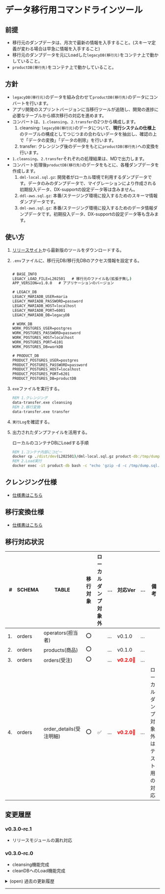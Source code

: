 # データ移行用コマンドラインツール

## 前提

* 移行元のダンプデータは、月次で最新の情報を入手すること。(スキーマ定義が変わる場合は早急に情報を入手すること)
* 移行元のダンプデータを元にLoadした`legacyDB(移行元)`をコンテナ上で動かしていること。
* `productDB(移行先)`をコンテナ上で動かしていること。

## 方針

* `legacyDB(移行元)`のデータを組み合わせて`productDB(移行先)`のデータにコンバートを行います。
* アプリ開発のスプリントバージョンに当移行ツールが追随し、開発の進捗に必要なテーブルから順次移行の対応を進めます。
* コンバートは、`1.cleansing`、`2.transfer`の2つから構成します。
  1. cleansing: `legacyDB(移行元)`のデータについて、<b>現行システムの仕様上</b>のテーブルの構成としてつじつまの合わないデータを抽出し、確認の上で「データの変換」「データの削除」を行います。
  2. transfer: クレンジング後のデータをもとに`productDB(移行先)`への変換を行います。
* `1.cleansing`、`2.transfer`それぞれの処理結果は、MDで出力します。
* コンバート処理後`productDB(移行先)`のデータをもとに、各種ダンプデータを作成します。
  1. `dml-local.sql.gz`: 開発者がローカル環境で利用するダンプデータです。データのみのダンプデータで、マイグレーションにより作成される初期投入データ、DX-supportの設定データ等は含みません。
  2. `ddl-aws.sql.gz`: 本番/ステージング環境に投入するためのスキーマ情報ダンプデータです。
  3. `dml-aws.sql.gz`: 本番/ステージング環境に投入するためのデータ情報ダンプデータです。初期投入データ、DX-supportの設定データ等も含みます。

## 使い方

1. [リリースサイト](https://github.com/teru-0529/data-transfer-sandbox/releases/latest)から最新版のツールをダウンロードする。
2. `.env`ファイルに、移行元DB/移行先DBのアクセス情報を設定する。

    ``` cmd

    # BASE_INFO
    LEGACY_LOAD_FILE=L202501   # 移行元のファイル名(拡張子無し)
    APP_VERSION=v1.0.0   # アプリケーションのバージョン

    # LEGACY_DB
    LEGACY_MARIADB_USER=maria
    LEGACY_MARIADB_PASSWORD=password
    LEGACY_MARIADB_HOST=localhost
    LEGACY_MARIADB_PORT=6001
    LEGACY_MARIADB_DB=legacyDB

    # WORK_DB
    WORK_POSTGRES_USER=postgres
    WORK_POSTGRES_PASSWORD=password
    WORK_POSTGRES_HOST=localhost
    WORK_POSTGRES_PORT=6101
    WORK_POSTGRES_DB=workDB

    # PRODUCT_DB
    PRODUCT_POSTGRES_USER=postgres
    PRODUCT_POSTGRES_PASSWORD=password
    PRODUCT_POSTGRES_HOST=localhost
    PRODUCT_POSTGRES_PORT=6201
    PRODUCT_POSTGRES_DB=productDB
    ```

3. `exe`ファイルを実行する。

    ``` cmd
    REM 1.クレンジング
    data-transfer.exe cleansing
    REM 2.移行変換
    data-transfer.exe transfer
    ```

4. `実行Log`を確認する。
5. 出力されたダンプファイルを活用する。

    ローカルのコンテナDBにLoadする手順

    ``` cmd
    REM 1.コンテナ内部にコピー
    docker cp ./dist/dev(L202501)/dml-local.sql.gz product-db:/tmp/dump.sql.gz
    REM 2.Load実行
    docker exec -it product-db bash -c "echo 'gzip -d -c /tmp/dump.sql.gz | psql -U postgres -d productDB'"
    ```

## クレンジング仕様

* [仕様書はこちら](docs/cleansing-spec.md)

## 移行変換仕様

* [仕様書はこちら](docs/transfer-spec.md)

## 移行対応状況

  | # | SCHEMA | TABLE | 移行対象 | ローカルダンプ対象外 | … | 対応Ver | … | 備考 |
  |--:|---|---|:--:|:--:|---|---|---|---|
  | 1. | orders | operators(担当者) | ⭕ |  | … | v0.1.0 | … |  |
  | 2. | orders | products(商品) | ⭕ |  | … | v0.1.0 | … | |
  | 3. | orders | orders(受注) | ⭕ |  | … | <span style="color:red;"><b>v0.2.0🔆</b></span> | … |  |
  | 4. | orders | order_details(受注明細) | ⭕ | ✅ | … | <span style="color:red;"><b>v0.2.0🔆</b></span> | … | ローカルダンプ対象外はテスト用の対応 |

## 変更履歴

### v0.3.0-rc.1

* リリースモジュールの漏れ対応

### v0.3.0-rc.0

* cleansing機能完成
* cleanDBへのLoad機能完成

<details><summary>(open) 過去の更新履歴</summary>

### v0.2.0

* maigration実行ログの出力
* 移行元データの件数表示

### v0.1.0

* versionコマンドの実装

</details>

-----
